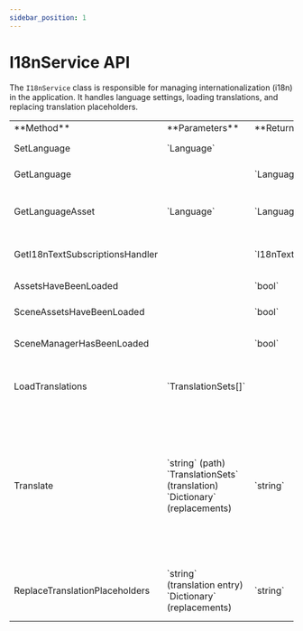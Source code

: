 ```yaml
---
sidebar_position: 1
---
```


# I18nService API

The `I18nService` class is responsible for managing internationalization (i18n) in the application. It handles language settings, loading translations, and replacing translation placeholders.

<table>
    <tr>
        <td>**Method**</td>
        <td>**Parameters**</td>
        <td>**Returns**</td>
        <td>**Description**</td>
    </tr>
    <tr>
        <td>SetLanguage</td>
        <td>`Language`</td>
        <td></td>
        <td>Changes the current display language.</td>
    </tr>
    <tr>
        <td>GetLanguage</td>
        <td></td>
        <td>`Language`</td>
        <td>Gets the current display language.</td>
    </tr>
    <tr>
        <td>GetLanguageAsset</td>
        <td>`Language`</td>
        <td>`LanguageAsset`</td>
        <td>Given a language identifier it returns the corresponding language asset from loaded translation files.</td>
    </tr>
    <tr>
        <td>GetI18nTextSubscriptionsHandler</td>
        <td></td>
        <td>`I18nTextSubscriptionsHandler`</td>
        <td>Gets the current `I18nTextSubscriptionsHandler` instance.</td>
    </tr>
    <tr>
        <td>AssetsHaveBeenLoaded</td>
        <td></td>
        <td>`bool`</td>
        <td>Returns wether i18n translation files have been loaded or not.</td>
    </tr>
    <tr>
        <td>SceneAssetsHaveBeenLoaded</td>
        <td></td>
        <td>`bool`</td>
        <td>Returns wether i18n scene translations have been loaded.</td>
    </tr>
    <tr>
        <td>SceneManagerHasBeenLoaded</td>
        <td></td>
        <td>`bool`</td>
        <td>Returns wether the i18n scene manager has been loaded in the scene.</td>
    </tr>
    <tr>
        <td>LoadTranslations</td>
        <td>`TranslationSets[]`</td>
        <td></td>
        <td>Given an array of `TranslationSets` it replaces in-memory translations with the provided array.</td>
    </tr>
    <tr>
        <td>Translate</td>
        <td>`string` (path) `TranslationSets` (translation) `Dictionary<string string>` (replacements)</td>
        <td>`string`</td>
        <td>
            Given a translation path and a translation set it searches in the translation set for the translation corresponding to the path.
            If a translation is found, it tries to replace defined variables with those passed as a Dictionary (dictionary key is variable, and value is the variable value).
            It returns a string representing the translated and replaced value.
        </td>
    </tr>
    <tr>
        <td>ReplaceTranslationPlaceholders</td>
        <td>`string` (translation entry) `Dictionary<string, string>` (replacements)</td>
        <td>`string`</td>
        <td>Given a translated string that can contain replacement variables, it returns it with variables replaced with the values from the dictionary.</td>
    </tr>
</table>

